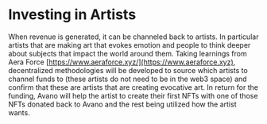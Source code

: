 # Investing in Artists

When revenue is generated, it can be channeled back to artists. In particular artists that are making art that evokes emotion and people to think deeper about subjects that impact the world around them. Taking learnings from Aera Force [https://www.aeraforce.xyz/](https://www.aeraforce.xyz), decentralized methodologies will be developed to source which artists to channel funds to (these artists do not need to be in the web3 space) and confirm that these are artists that are creating evocative art. In return for the funding, Avano will help the artist to create their first NFTs with one of those NFTs donated back to Avano and the rest being utilized how the artist wants.
